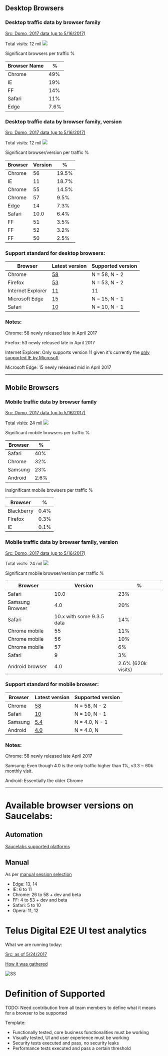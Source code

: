 ## Desktop Browsers

### Desktop traffic data by browser family
[Src: Domo, 2017 data (up to 5/16/2017)](https://telus.domo.com/page/1401343950/kpis/details/780336012)

Total visits: 12 mil
![](http://i.imgur.com/DRm2JWE.png)

Significant browsers per traffic %

| Browser Name | % |
| ------------- | ------------- |
| Chrome | 49% |
| IE | 19% |
| FF | 14% |
| Safari | 11% |
| Edge | 7.6% |

### Desktop traffic data by browser family, version
[Src: Domo, 2017 data (up to 5/16/2017)](https://telus.domo.com/kpis/details/1688963890)

Total visits: 12 mil
![](http://i.imgur.com/V3HbVhN.png)

Significant browser/version per traffic %

| Browser | Version | % |
| --- | --- | --- |
| Chrome | 56 | 19.5% |
| IE | 11 | 18.7% |
| Chrome | 55 | 14.5% |
| Chrome | 57 | 9.5% |
| Edge | 14 | 7.3% |
| Safari | 10.0 | 6.4% |
| FF | 51 | 3.5% |
| FF | 52 | 3.2% |
| FF | 50 | 2.5% |

### Support standard for desktop browsers:

| Browser | Latest version | Supported version |
| ------- | -------------- | ----------------- |
| Chrome  | [58](https://en.wikipedia.org/wiki/Google_Chrome_version_history) | N = 58, N - 2|
| Firefox | [53](https://en.wikipedia.org/wiki/Firefox_version_history)  | N = 53, N - 2|
| Internet Explorer  | [11](https://en.wikipedia.org/wiki/Internet_Explorer_version_history) | 11 |
| Microsoft Edge | [15](https://en.wikipedia.org/wiki/Microsoft_Edge)  | N = 15, N - 1|
| Safari | [10](https://en.wikipedia.org/wiki/Safari_version_history) | N = 10, N - 1|

### Notes:

Chrome: 58 newly released late in April 2017

Firefox: 53 newly released late in April 2017

Internet Explorer: Only supports version 11 given it's currently the [only supported IE by Microsoft](https://www.microsoft.com/en-ca/windowsforbusiness/end-of-ie-support)

Microsoft Edge: 15 newly released mid in April 2017

***

## Mobile Browsers

### Mobile traffic data by browser family

[Src: Domo, 2017 data (up to 5/16/2017)](https://telus.domo.com/page/1401343950/kpis/details/1771340277)

Total visits: 24 mil
![](http://i.imgur.com/kfe7WtV.png)

Significant mobile browsers per traffic %

| Browser | % |
| ---- | ---- |
| Safari | 40% |
| Chrome | 32% |
| Samsung | 23% |
| Android | 2.6% |

Insignificant mobile browsers per traffic %

| Browser | % |
| ---- | ---- |
| Blackberry | 0.4% |
| Firefox | 0.3% |
| IE | 0.1% |


### Mobile traffic data by browser family, version

[Src: Domo, 2017 data (up to 5/16/2017)](https://telus.domo.com/page/1401343950/kpis/details/1326234590)

Total visits: 24 mil
![](http://i.imgur.com/FfLEdhf.png)

Significant mobile browser/version per traffic %

| Browser | Version | % |
| ---- | ---- | ---- |
| Safari | 10.0 | 23% |
| Samsung Browser | 4.0 | 20% |
| Safari | 10.x with some 9.3.5 data | 14% |
| Chrome mobile | 55 | 11% |
| Chrome mobile | 56 | 10% |
| Chrome mobile | 57 | 6% |
| Safari | 9 | 3% |
| Android browser | 4.0 | 2.6% (620k visits) |

### Support standard for mobile browser:

| Browser | Latest version | Supported version |
| ------- | -------------- | ----------------- |
| Chrome  | [58](https://en.wikipedia.org/wiki/Google_Chrome_version_history) | N = 58, N - 2|
| Safari  | [10](https://en.wikipedia.org/wiki/Safari_version_history) | N = 10, N - 1|
| Samsung | [5.4](https://en.wikipedia.org/wiki/Samsung_Internet_for_Android)  | N = 4.0, N - 1|
| Android | [4.0](https://en.wikipedia.org/wiki/Mobile_browser) | N = 4.0, N|

### Notes:

Chrome: 58 newly released late April 2017

Samsung: Even though 4.0 is the only traffic higher than 1%, v3.3 ~ 60k monthly visit.

Android: Essentially the older Chrome

***

# Available browser versions on Saucelabs:

## Automation

[Saucelabs supported platforms](https://saucelabs.com/platforms)

## Manual

As per [manual session selection](https://saucelabs.com/beta/manual)

* Edge: 13, 14
* IE: 6 to 11
* Chrome: 26 to 58 + dev and beta
* FF: 4 to 53 + dev and beta
* Safari: 5 to 10
* Opera: 11, 12

# Telus Digital E2E UI test analytics

What we are running today:

[Src: as of 5/24/2017](https://telus.domo.com/page/-100000/kpis/details/1831635828)

[How it was gathered](https://github.com/telusdigital/domoeverything)

![SS](http://i.imgur.com/fZ57kpw.png)


# Definition of Supported

TODO: Need contribution from all team members to define what it means for a browser to be supported

Template:

* Functionally tested, core business functionalities must be working
* Visually tested, UI and user experience must be working
* Security tests executed and pass, no security leaks
* Performance tests executed and pass a certain threshold
